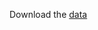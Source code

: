 Download the [data](https://console.cloud.google.com/storage/browser/few-shot-fact-verification;tab=objects?authuser=0&prefix=&forceOnObjectsSortingFiltering=false&pageState=(%22StorageObjectListTable%22:(%22f%22:%22%255B%255D%22)))